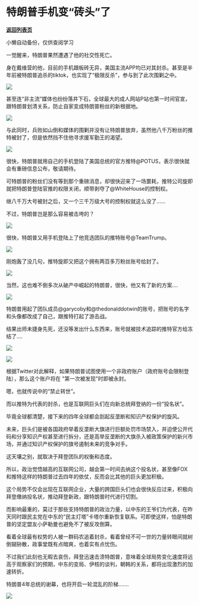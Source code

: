 # 特朗普手机变“砖头”了

[**返回列表页**](/gzh/政事堂2019)

小懒自动备份，仅供查阅学习

一觉醒来，特朗普果然遭遇了他的社交性死亡。

  

身在戴维营的他，目前的手机跟板砖无异，美国主流APP均已对其封杀。甚至是半年前被特朗普追杀的tiktok，也实现了“极限反杀”，参与到了此次围剿之中。

  

![](https://mmbiz.qpic.cn/mmbiz_jpg/rxhS23yu8cOCgq2dSx4N8ibMsUfpvDv6GZQnKUwu8k7lMHJGxgVa3wOzMoAfiavmRI9XINicL8VLBeFFMoGSsMOcg/640?wx_fmt=jpeg)

  

甚至连“非主流”媒体也纷纷落井下石，全球最大的成人网站P站也第一时间官宣，跟特朗普划清关系，防止自家变成特朗普粉丝的新根据地。  

  

![](https://mmbiz.qpic.cn/mmbiz_png/rxhS23yu8cOCgq2dSx4N8ibMsUfpvDv6GpIgiaynyMypM6rIiaiboHWgvhVbpy3fB92iaqmLichJLA7FXoNCSXOw54Aw/640?wx_fmt=png)

  

与此同时，兵败如山倒和媒体的围剿并没有让特朗普放弃，虽然他八千万粉丝的推特被封了，但是依然挡不住他寻求援军勤王的渴望。

  

![](https://mmbiz.qpic.cn/mmbiz_jpg/rxhS23yu8cOCgq2dSx4N8ibMsUfpvDv6GzWpBcuGTNs5rLbwsKrLiaylzzlwTlIj4OaEdrzpSXHaCdTVJH6jAfibg/640?wx_fmt=jpeg)

  

很快，特朗普就用自己的手机登陆了美国总统的官方推特@POTUS，表示很快就会有重磅信息公布，敬请期待。  

  

可特朗普的粉丝们没有等到那个重磅消息，却很快迎来了一场噩耗，推特公司旋即就把特朗普登陆官推的权限关闭，顺带剥夺了@WhiteHouse的控制权。

  

继八千万大号被封之后，又一个三千万级大号的控制权就这么没了......

  

不过，特朗普岂是那么容易被击垮的？

  

![](https://mmbiz.qpic.cn/mmbiz_jpg/rxhS23yu8cOCgq2dSx4N8ibMsUfpvDv6GbVVuE4aicVrYFszj4Jjc1zd1Qkbcnd8KadbV7zpqj7OS0k43QM1xSgw/640?wx_fmt=jpeg)

  

很快，特朗普又用手机登陆上了他竞选团队的推特账号@TeamTrump。

  

![](https://mmbiz.qpic.cn/mmbiz_png/rxhS23yu8cOCgq2dSx4N8ibMsUfpvDv6Gt9GOm4lhglaaSRFuKSkPdRW2lNKARkpHmJFNWsGvFO6I7dl7iaQbiaTw/640?wx_fmt=png)

  

刚炮轰了没几句，推特旋即又把这个拥有两百多万粉丝账号给封了。

![](https://mmbiz.qpic.cn/mmbiz_png/rxhS23yu8cOCgq2dSx4N8ibMsUfpvDv6GlQKeYSrTl9JVazFZeRqCAkH5icM2rN37ib7D7FRhChrhibmgUhDIuYSMg/640?wx_fmt=png)

  

当然，这也难不倒多次从破产中崛起的特朗普，很快，他又有了新的方案....  

  

![](https://mmbiz.qpic.cn/mmbiz_png/rxhS23yu8cOCgq2dSx4N8ibMsUfpvDv6GM1ZvaVDV2a2wMtY7UPxxe08ITcz1Ye8icxsDY6Jud3mj0zbpRvCibIsg/640?wx_fmt=png)

  

特朗普用起了团队成员@garycoby和@thedonalddotwin的账号，把账号的名字和头像都改成了自己，跟推特打起了游击战。

  

结果出师未捷身先死，还没等发出什么东西来，账号就被技术追踪的推特官方给冻结了....

  

![](https://mmbiz.qpic.cn/mmbiz_png/rxhS23yu8cOCgq2dSx4N8ibMsUfpvDv6GialSLlenIsscQUBKeNYxaFyiazr4FicWibcwnPPFEiajjCWR5YMhzPUmApw/640?wx_fmt=png)

![](https://mmbiz.qpic.cn/mmbiz_png/rxhS23yu8cOCgq2dSx4N8ibMsUfpvDv6Gktxawr1rb917duibGQyxjhGRLhyZfnMCINK757plRxQzc1I9EUXtfbw/640?wx_fmt=png)

  

根据Twitter对此解释，如果特朗普试图使用一个非政府账户（政府账号会限制登陆），那么这个账户将在 "第一次被发现"时即被永封。

  

嗯，也就传说中的“禁止转世”。

  

而以推特为代表的封杀，也是互联网巨头们在向新总统拜登纳的一份“投名状”。

  

毕竟全球都清楚，接下来的四年全球都会刮起反垄断和知识产权保护的旋风。

  

未来，巨头们是被各国政府举着反垄断大旗进行巨额处罚市场禁入，并迫使公开代码和分享知识产权甚至进行拆分，还是高举反垄断的大旗杀入被政策保护的新兴市场，并通过知识产权保护的旗号遏制未来的竞争对手。

  

这天壤之别，就取决于拜登团队的权衡和态度。  

  

所以，政治觉悟越高的互联网公司，越会第一时间去纳这个投名状，甚至像FOX和推特这样的特朗普过去四年的依仗，反而会比其他的巨头更加积极。

  

这个局势不仅会出现在互联网企业，大量的跨国巨头们也会很快反应过来，积极向拜登缴纳投名状，推动拜登新政，跟特朗普时代进行切割。  

  

而影响最重的，莫过于那些支持特朗普的政治力量，以中东的王爷们为代表，在昨天同时跟民主党在中东的“民主灯塔”卡塔尔重新恢复联系。可即使这样，怕是特朗普的坚定盟友小萨勒曼也避免不了被反攻倒算。  

  

看着全球最有权势的人被一群码农追着封杀，看着曾经不可一世的力量转眼间就树倒猢狲散，政事堂既有点暗爽，也着实有点忧伤。

  

不过我们此刻也无暇去哀伤，拜登迅速击溃特朗普，意味着全球局势变化速度将远高于观察家们的预期，中东的变局、伊核的谈判，朝韩的关系，都将出现激烈的加速转折。

  

特朗普4年总统的谢幕，也将开启一轮混乱的阶梯.......  

  

![](https://mmbiz.qpic.cn/mmbiz_jpg/rxhS23yu8cPp0iaKAfe0ZsWfgGcY72o9Nror8TicrtnlDsqzY7y4Kum4fM3X0FMEGlbvm9HvZUiaETSnLt4DHNLbQ/640?wx_fmt=jpeg)

